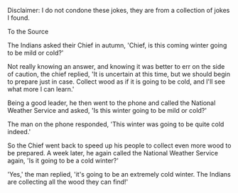 Disclaimer: I do not condone these jokes, they are from a collection of jokes I found.

To the Source

The Indians asked their Chief in autumn, 'Chief, is this coming winter going to be mild or cold?'

Not really knowing an answer, and knowing it was better to err on the side of caution, the chief replied, 'It is uncertain at this time, but we should begin to prepare just in case. Collect wood as if it is going to be cold, and I'll see what more I can learn.'

Being a good leader, he then went to the phone and called the National Weather Service and asked, 'Is this winter going to be mild or cold?'

The man on the phone responded, 'This winter was going to be quite cold indeed.'

So the Chief went back to speed up his people to collect even more wood to be prepared. A week later, he again called the National Weather Service again, 'Is it going to be a cold winter?'

'Yes,' the man replied, 'it's going to be an extremely cold winter. The Indians are collecting all the wood they can find!'

